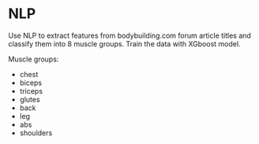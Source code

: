# NLP
Use NLP to extract features from bodybuilding.com forum article titles and classify them into 8 muscle groups. Train the data with XGboost model. 

Muscle groups:
- chest
- biceps
- triceps
- glutes
- back
- leg
- abs
- shoulders
